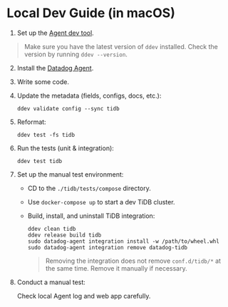 # Local Dev Guide (in macOS)

1. Set up the [Agent dev tool][1].

> Make sure you have the latest version of `ddev` installed.
> Check the version by running `ddev --version`.

2. Install the [Datadog Agent][2].

3. Write some code.

4. Update the metadata (fields, configs, docs, etc.):

   ```shell
   ddev validate config --sync tidb
   ```

5. Reformat:

   ```shell
   ddev test -fs tidb
   ```

6. Run the tests (unit & integration):

   ```shell
   ddev test tidb
   ```

7. Set up the manual test environment:

   - CD to the `./tidb/tests/compose` directory.
   - Use `docker-compose up` to start a dev TiDB cluster.
   - Build, install, and uninstall TiDB integration:
   
     ```shell
     ddev clean tidb
     ddev release build tidb
     sudo datadog-agent integration install -w /path/to/wheel.whl
     sudo datadog-agent integration remove datadog-tidb
     ```
     
     > Removing the integration does not remove `conf.d/tidb/*` at the same time. Remove it manually if necessary.

8. Conduct a manual test:

   Check local Agent log and web app carefully.

[1]: https://datadoghq.dev/integrations-core/setup/
[2]: https://docs.datadoghq.com/getting_started/agent/
